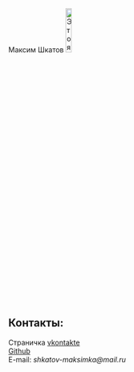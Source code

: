 <!doctype>
<html>
  <head>
    <meta charset="utf-8">
    <title>Моя личная страничка</title>
  </head>
  <body>
    <left<h1>Максим Шкатов</h1></left>
    <left><img alt="Это я" width="15%" scr="me.jpg"></left>
    <br/>
    <h2>Контакты:</h2>
    Страничка <a href=https://https://https://vk.com/id504524604/username/>vkontakte</a>
    <br/>
    <a href=https://https://github.com/MAXim-Shkatov123-creator/username>Github</a>
    <br/>
    E-mail: <i>shkatov-maksimka@mail.ru</i>
  </body>
</html>






